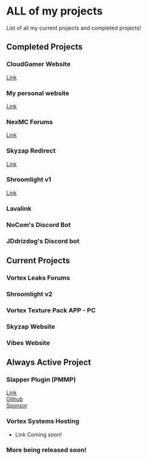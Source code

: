 # ALL of my projects
List of all my current projects and completed projects!



## Completed Projects  

### CloudGamer Website
[Link](https://web.cloudgamer.xyz/)  

### My personal website
[Link](https://daboltgod.ml)  

### NexMC Forums
[Link](https://nexmc.ml/)  

### Skyzap Redirect
[Link](http://discord.skyzap.ml)  

### Shroomlight v1
[Link](http://shroomlight.daboltgod.ml:25611/)  

### Lavalink  

### NoCom's Discord Bot  

### JDdrizdog's Discord bot 



## Current Projects

### Vortex Leaks Forums  

### Shroomlight v2  

### Vortex Texture Pack APP - PC

### Skyzap Website

### Vibes Website



## Always Active Project  

### Slapper Plugin (PMMP)
[Link](https://poggit.pmmp.io/ci/daboltgod/Slapper/~)  
[Github](https://links.daboltgod.ml)  
[Sponsor](https://scarcehost.uk)  

### Vortex Systems Hosting  
- Link Coming soon!  

### More being released soon!  

